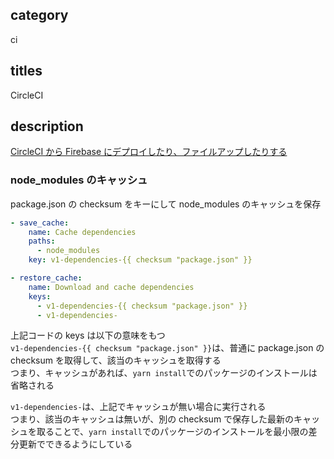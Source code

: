 ## category

ci

## titles

CircleCI

## description

<a href="https://qiita.com/kurosame/items/767e1bac76e78267cf5d" target="_blank">CircleCI から Firebase にデプロイしたり、ファイルアップしたりする</a>

### node_modules のキャッシュ

package.json の checksum をキーにして node_modules のキャッシュを保存

```yml
- save_cache:
    name: Cache dependencies
    paths:
      - node_modules
    key: v1-dependencies-{{ checksum "package.json" }}
```

```yml
- restore_cache:
    name: Download and cache dependencies
    keys:
      - v1-dependencies-{{ checksum "package.json" }}
      - v1-dependencies-
```

上記コードの keys は以下の意味をもつ  
`v1-dependencies-{{ checksum "package.json" }}`は、普通に package.json の checksum を取得して、該当のキャッシュを取得する  
つまり、キャッシュがあれば、`yarn install`でのパッケージのインストールは省略される

`v1-dependencies-`は、上記でキャッシュが無い場合に実行される  
つまり、該当のキャッシュは無いが、別の checksum で保存した最新のキャッシュを取ることで、`yarn install`でのパッケージのインストールを最小限の差分更新でできるようにしている
